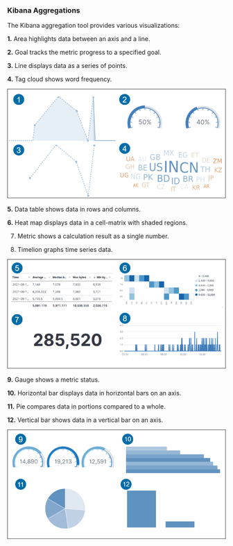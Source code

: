### Kibana Aggregations

The Kibana aggregation tool provides various visualizations:

**1.** Area highlights data between an axis and a line.

**2.** Goal tracks the metric progress to a specified goal.

**3.** Line displays data as a series of points.

**4.** Tag cloud shows word frequency.

![area-line-text-cloud-and-gauge-graphs](images/kibana-search/area-line-text-cloud-and-gauge-graphs.png)

**5.** Data table shows data in rows and columns.

**6.** Heat map displays data in a cell-matrix with shaded regions.

7. Metric shows a calculation result as a single number.

8. Timelion graphs time series data.

![data-table-heat-map-metric-timelion](images/kibana-search/data-table-heat-map-metric-timelion.png)

**9.** Gauge shows a metric status.

**10.** Horizontal bar displays data in horizontal bars on an axis.

**11.** Pie compares data in portions compared to a whole.

**12.** Vertical bar shows data in a vertical bar on an axis.

![gauge-horizontal-bar-pie-vertical-bar](images/kibana-search/gauge-horizontal-bar-pie-vertical-bar.png)


